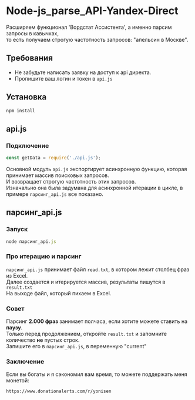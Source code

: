 # Node-js_parse_API-Yandex-Direct

Расширяем функционал 'Вордстат Ассистента',  а именно парсим запросы в кавычках,<br>
то есть получаем строгую частотность запросов: "апельсин в Москве".

## Требования
- Не забудьте написать заявку на доступ к api директа.
- Пропишите ваш логин и токен в `api.js`

## Установка
```js
npm install
```
## api.js
### Подключение
```js
const getData = require('./api.js');
```

Основной модуль `api.js` экспортирует асинхронную функцию, которая принимает массив поисковых запросов.<br>
И возвращает строгую частотность этих запросов.<br>
Изначально она была задумана для асинхронной итерации в цикле, в примере `парсинг_api.js` все показано.

## парсинг_api.js
### Запуск
```js
node парсинг_api.js
```

### Про итерацию и парсинг
`парсинг_api.js` принимает файл `read.txt`, в котором лежит столбец фраз из Excel.<br>
Далее создается и итерируется массив, результаты пишутся в `result.txt`<br>
На выходе файл, который пихаем в Excel.
### Совет
Парсинг <b>2.000 фраз</b> занимает полчаса, если хотите можете ставить на <b>паузу</b>.<br>
Только перед продолжением, откройте `result.txt` и запомните количество <b>не</b> пустых строк.<br>
Запишите его в `парсинг_api.js`, в переменную "current"
### Заключение
Если вы богаты и я сэкономил вам время, то можете поддержать меня монетой:
```sh
https://www.donationalerts.com/r/yonisen
```
